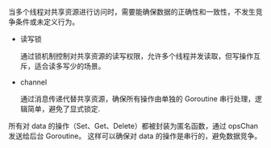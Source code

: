 当多个线程对共享资源进行访问时，需要能确保数据的正确性和一致性，不发生竞争条件或未定义行为。
- 读写锁

  通过锁机制控制对共享资源的读写权限，允许多个线程并发读取，但写操作互斥，适合读多写少的场景。
- channel

  通过消息传递代替共享资源，确保所有操作由单独的 Goroutine 串行处理，逻辑简单，避免了显式锁定.

所有对 data 的操作（Set、Get、Delete）都被封装为匿名函数，通过 opsChan 发送给后台 Goroutine。
  这样可以确保对 data 的操作是串行的，避免数据竞争。